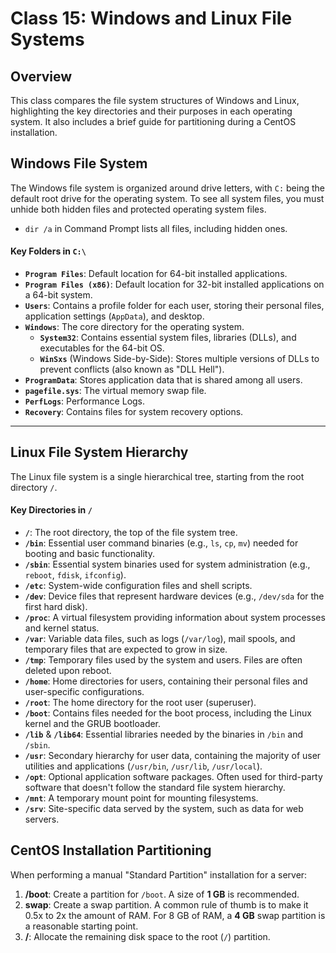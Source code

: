 # Class 15: Windows and Linux File Systems

## Overview

This class compares the file system structures of Windows and Linux, highlighting the key directories and their purposes in each operating system. It also includes a brief guide for partitioning during a CentOS installation.

## Windows File System

The Windows file system is organized around drive letters, with `C:` being the default root drive for the operating system. To see all system files, you must unhide both hidden files and protected operating system files.

* `dir /a` in Command Prompt lists all files, including hidden ones.

#### Key Folders in `C:\`

* **`Program Files`**: Default location for 64-bit installed applications.
* **`Program Files (x86)`**: Default location for 32-bit installed applications on a 64-bit system.
* **`Users`**: Contains a profile folder for each user, storing their personal files, application settings (`AppData`), and desktop.
* **`Windows`**: The core directory for the operating system.
    * **`System32`**: Contains essential system files, libraries (DLLs), and executables for the 64-bit OS.
    * **`WinSxs`** (Windows Side-by-Side): Stores multiple versions of DLLs to prevent conflicts (also known as "DLL Hell").
* **`ProgramData`**: Stores application data that is shared among all users.
* **`pagefile.sys`**: The virtual memory swap file.
* **`PerfLogs`**: Performance Logs.
* **`Recovery`**: Contains files for system recovery options.

---

## Linux File System Hierarchy

The Linux file system is a single hierarchical tree, starting from the root directory `/`.

#### Key Directories in `/`

* **`/`**: The root directory, the top of the file system tree.
* **`/bin`**: Essential user command binaries (e.g., `ls`, `cp`, `mv`) needed for booting and basic functionality.
* **`/sbin`**: Essential system binaries used for system administration (e.g., `reboot`, `fdisk`, `ifconfig`).
* **`/etc`**: System-wide configuration files and shell scripts.
* **`/dev`**: Device files that represent hardware devices (e.g., `/dev/sda` for the first hard disk).
* **`/proc`**: A virtual filesystem providing information about system processes and kernel status.
* **`/var`**: Variable data files, such as logs (`/var/log`), mail spools, and temporary files that are expected to grow in size.
* **`/tmp`**: Temporary files used by the system and users. Files are often deleted upon reboot.
* **`/home`**: Home directories for users, containing their personal files and user-specific configurations.
* **`/root`**: The home directory for the root user (superuser).
* **`/boot`**: Contains files needed for the boot process, including the Linux kernel and the GRUB bootloader.
* **`/lib`** & **`/lib64`**: Essential libraries needed by the binaries in `/bin` and `/sbin`.
* **`/usr`**: Secondary hierarchy for user data, containing the majority of user utilities and applications (`/usr/bin`, `/usr/lib`, `/usr/local`).
* **`/opt`**: Optional application software packages. Often used for third-party software that doesn't follow the standard file system hierarchy.
* **`/mnt`**: A temporary mount point for mounting filesystems.
* **`/srv`**: Site-specific data served by the system, such as data for web servers.

## CentOS Installation Partitioning

When performing a manual "Standard Partition" installation for a server:
1.  **/boot**: Create a partition for `/boot`. A size of **1 GB** is recommended.
2.  **swap**: Create a swap partition. A common rule of thumb is to make it 0.5x to 2x the amount of RAM. For 8 GB of RAM, a **4 GB** swap partition is a reasonable starting point.
3.  **/**: Allocate the remaining disk space to the root (`/`) partition.

